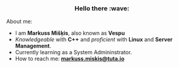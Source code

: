 <!--
<div id=views>
  <img src="https://komarev.com/ghpvc/?username=VespuCore&style=flat&color=orange" alt=""/>
</div>
-->

<h3 align=center>Hello there :wave:</h3>

About me:

- I am <b>Markuss Mišķis</b>, also known as <b>Vespu</b>
- <i>Knowledgeable</i> with <b>C++</b> and <i>proficient</i> with <b>Linux</b> and <b>Server Management</b>.
- Currently learning as a System Admininstrator.
- How to reach me: <b>markuss.miskis@tuta.io</b>
